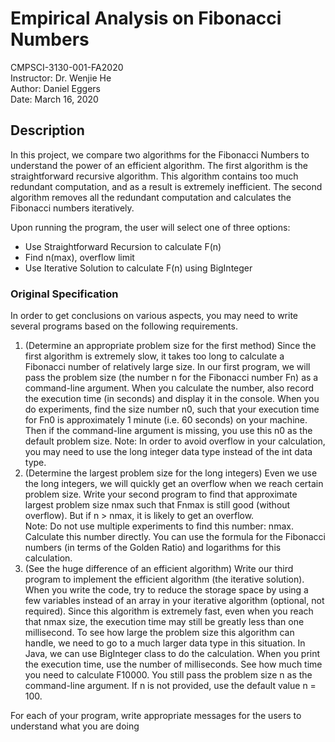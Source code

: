 # Empirical Analysis on Fibonacci Numbers
CMPSCI-3130-001-FA2020 <br> 
Instructor: Dr. Wenjie He <br>
Author: Daniel Eggers <br>
Date: March 16, 2020

## Description
In this project, we compare two algorithms for the Fibonacci Numbers to understand the power of an efficient algorithm. 
The first algorithm is the straightforward recursive algorithm. 
This algorithm contains too much redundant computation, and as a result is extremely inefficient. 
The second algorithm removes all the redundant computation and calculates the Fibonacci numbers iteratively. 

Upon running the program, the user will select one of three options:
* Use Straightforward Recursion to calculate F(n)
* Find n(max), overflow limit
* Use Iterative Solution to calculate F(n) using BigInteger


### Original Specification
In order to get conclusions on various aspects, you may need to write several programs based on the following requirements.

1. (Determine an appropriate problem size for the first method)
Since the first algorithm is extremely slow, it takes too long to calculate a Fibonacci
number of relatively large size. In our first program, we will pass the problem size
(the number n for the Fibonacci number Fn) as a command-line argument. When
you calculate the number, also record the execution time (in seconds) and display
it in the console.
When you do experiments, find the size number n0, such that your execution time
for Fn0
is approximately 1 minute (i.e. 60 seconds) on your machine. Then if the
command-line argument is missing, you use this n0 as the default problem size.
Note: In order to avoid overflow in your calculation, you may need to use the long
integer data type instead of the int data type.
2. (Determine the largest problem size for the long integers)
Even we use the long integers, we will quickly get an overflow when we reach certain
problem size. Write your second program to find that approximate largest problem
size nmax such that Fnmax is still good (without overflow). But if n > nmax, it is
likely to get an overflow.  
Note: Do not use multiple experiments to find this number: nmax. Calculate this
number directly. You can use the formula for the Fibonacci numbers (in terms of
the Golden Ratio) and logarithms for this calculation.
3. (See the huge difference of an efficient algorithm)
Write our third program to implement the efficient algorithm (the iterative solution). When you write the code, try to reduce the storage space by using a few
variables instead of an array in your iterative algorithm (optional, not required).
Since this algorithm is extremely fast, even when you reach that nmax size, the execution time may still be greatly less than one millisecond. To see how large the
problem size this algorithm can handle, we need to go to a much larger data type in
this situation. In Java, we can use BigInteger class to do the calculation. When
you print the execution time, use the number of milliseconds. See how much time
you need to calculate F10000.
You still pass the problem size n as the command-line argument. If n is not provided, use the default value n = 100.

For each of your program, write appropriate messages for the users to understand
what you are doing
